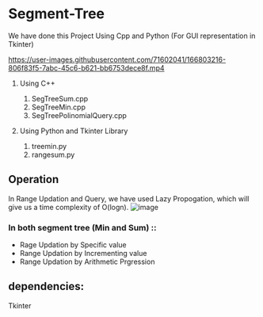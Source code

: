 # Segment-Tree
We have done this Project Using Cpp and Python (For GUI representation in Tkinter)



https://user-images.githubusercontent.com/71602041/166803216-806f83f5-7abc-45c6-b621-bb6753dece8f.mp4



1. Using C++
    1. SegTreeSum.cpp
    2. SegTreeMin.cpp
    3. SegTreePolinomialQuery.cpp




2. Using Python and Tkinter Library
    1. treemin.py 
    2. rangesum.py 

## Operation

In Range Updation and Query, we have used Lazy Propogation, which will give us a time complexity of O(logn).
![image](https://user-images.githubusercontent.com/71602041/166803426-cabcfe2f-fea0-4b02-a0aa-b02cdab45919.png)


### In both segment tree (Min and Sum) :: 
* Rage Updation by Specific value
* Range Updation by Incrementing value
* Range Updation by Arithmetic Prgression

## dependencies:
Tkinter

